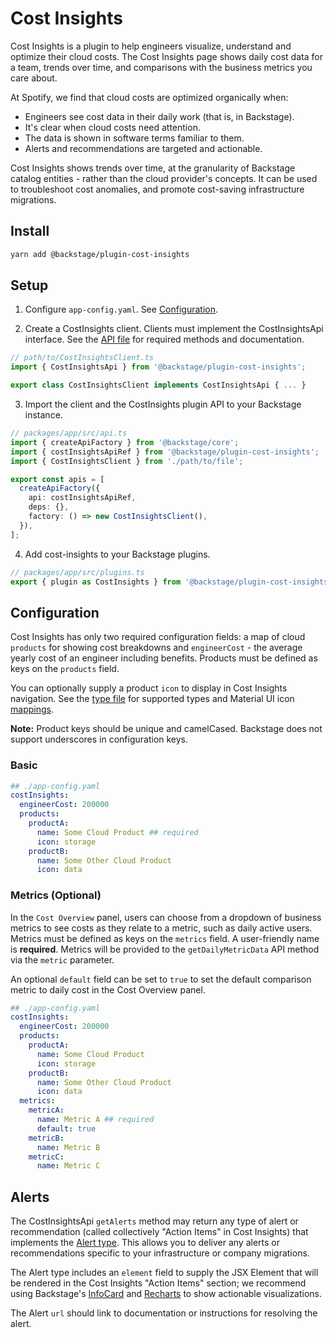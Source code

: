 # Cost Insights

Cost Insights is a plugin to help engineers visualize, understand and optimize their cloud costs. The Cost Insights page shows daily cost data for a team, trends over time, and comparisons with the business metrics you care about.

At Spotify, we find that cloud costs are optimized organically when:

- Engineers see cost data in their daily work (that is, in Backstage).
- It's clear when cloud costs need attention.
- The data is shown in software terms familiar to them.
- Alerts and recommendations are targeted and actionable.

Cost Insights shows trends over time, at the granularity of Backstage catalog entities - rather than the cloud provider's concepts. It can be used to troubleshoot cost anomalies, and promote cost-saving infrastructure migrations.

## Install

```bash
yarn add @backstage/plugin-cost-insights
```

## Setup

1. Configure `app-config.yaml`. See [Configuration](#configuration).

2. Create a CostInsights client. Clients must implement the CostInsightsApi interface. See the [API file](https://github.com/spotify/backstage/blob/master/plugins/cost-insights/src/api/CostInsightsApi.ts) for required methods and documentation.

```ts
// path/to/CostInsightsClient.ts
import { CostInsightsApi } from '@backstage/plugin-cost-insights';

export class CostInsightsClient implements CostInsightsApi { ... }
```

3. Import the client and the CostInsights plugin API to your Backstage instance.

```ts
// packages/app/src/api.ts
import { createApiFactory } from '@backstage/core';
import { costInsightsApiRef } from '@backstage/plugin-cost-insights';
import { CostInsightsClient } from './path/to/file';

export const apis = [
  createApiFactory({
    api: costInsightsApiRef,
    deps: {},
    factory: () => new CostInsightsClient(),
  }),
];
```

4. Add cost-insights to your Backstage plugins.

```ts
// packages/app/src/plugins.ts
export { plugin as CostInsights } from '@backstage/plugin-cost-insights';
```

## Configuration

Cost Insights has only two required configuration fields: a map of cloud `products` for showing cost breakdowns and `engineerCost` - the average yearly cost of an engineer including benefits. Products must be defined as keys on the `products` field.

You can optionally supply a product `icon` to display in Cost Insights navigation. See the [type file](https://github.com/spotify/backstage/blob/master/plugins/cost-insights/src/types/Icon.ts) for supported types and Material UI icon [mappings](https://github.com/spotify/backstage/blob/master/plugins/cost-insights/src/utils/navigation.tsx).

**Note:** Product keys should be unique and camelCased. Backstage does not support underscores in configuration keys.

### Basic

```yaml
## ./app-config.yaml
costInsights:
  engineerCost: 200000
  products:
    productA:
      name: Some Cloud Product ## required
      icon: storage
    productB:
      name: Some Other Cloud Product
      icon: data
```

### Metrics (Optional)

In the `Cost Overview` panel, users can choose from a dropdown of business metrics to see costs as they relate to a metric, such as daily active users. Metrics must be defined as keys on the `metrics` field. A user-friendly name is **required**. Metrics will be provided to the `getDailyMetricData` API method via the `metric` parameter.

An optional `default` field can be set to `true` to set the default comparison metric to daily cost in the Cost Overview panel.

```yaml
## ./app-config.yaml
costInsights:
  engineerCost: 200000
  products:
    productA:
      name: Some Cloud Product
      icon: storage
    productB:
      name: Some Other Cloud Product
      icon: data
  metrics:
    metricA:
      name: Metric A ## required
      default: true
    metricB:
      name: Metric B
    metricC:
      name: Metric C
```

## Alerts

The CostInsightsApi `getAlerts` method may return any type of alert or recommendation (called collectively "Action Items" in Cost Insights) that implements the [Alert type](https://github.com/spotify/backstage/blob/master/plugins/cost-insights/src/types/Alert.ts). This allows you to deliver any alerts or recommendations specific to your infrastructure or company migrations.

The Alert type includes an `element` field to supply the JSX Element that will be rendered in the Cost Insights "Action Items" section; we recommend using Backstage's [InfoCard](https://backstage.io/storybook/?path=/story/layout-information-card--default) and [Recharts](http://recharts.org/en-US/) to show actionable visualizations.

The Alert `url` should link to documentation or instructions for resolving the alert.
